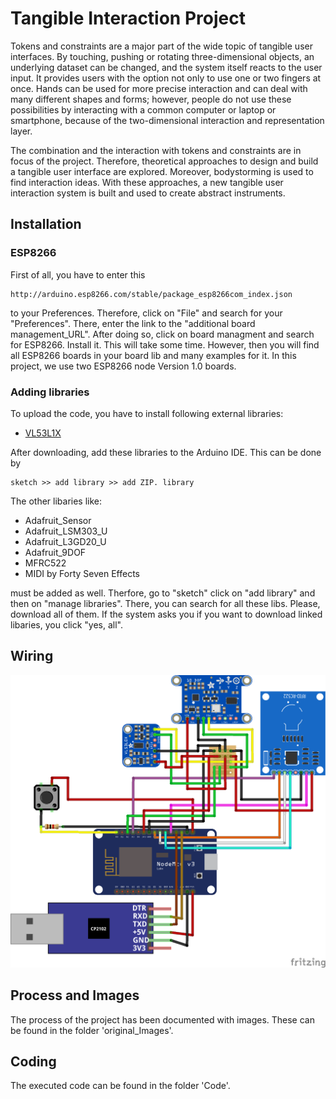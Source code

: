# Tangible Interaction Project
Tokens and constraints are a major part of the wide topic of tangible user interfaces. 
By touching, pushing or rotating three-dimensional objects, an underlying dataset can 
be changed, and the system itself reacts to the user input. It provides users with the 
option not only to use one or two fingers at once. Hands can be used for more precise 
interaction and can deal with many different shapes and forms; however, people do not 
use these possibilities by interacting with a common computer or laptop or smartphone, 
because of the two-dimensional interaction and representation layer. 

The combination and the interaction with tokens and constraints are in focus of the 
project. Therefore, theoretical approaches to design and build a tangible user 
interface are explored. Moreover, bodystorming is used to find interaction ideas. 
With these approaches, a new tangible user interaction system is built and used to 
create abstract instruments.


## Installation 
### ESP8266
First of all, you have to enter this
```
http://arduino.esp8266.com/stable/package_esp8266com_index.json
```

to your Preferences. Therefore, click on "File" and search for your
"Preferences". There, enter the link to the "additional board management_URL".
After doing so, click on board managment and search for ESP8266. Install it.
This will take some time. However, then you will find all ESP8266 boards in your 
board lib and many examples for it.
In this project, we use two ESP8266 node Version 1.0 boards.

### Adding libraries 
To upload the code, you have to install following external libraries:

* [VL53L1X](https://github.com/pololu/vl53l1x-arduino) 


After downloading, add these libraries to the Arduino IDE. This
can be done by 

```
sketch >> add library >> add ZIP. library
```

The other libaries like:

* Adafruit_Sensor
* Adafruit_LSM303_U
* Adafruit_L3GD20_U
* Adafruit_9DOF
* MFRC522
* MIDI by Forty Seven Effects


must be added as well. Therfore, go to "sketch" click on "add library" and
then on "manage libraries". There, you can search for all these libs. Please,
download all of them. If the system asks you if you want to download linked 
libaries, you click "yes, all".


## Wiring 
![Image of the wiring](/original_Images/Wirewiring_Soldering/Sketches/Tangible_Interfaces_Project_5.png)

## Process and Images
The process of the project has been documented with images. These can be found in the folder 'original_Images'.

## Coding
The executed code can be found in the folder 'Code'.